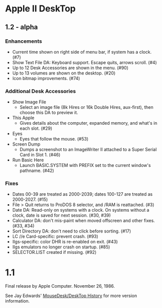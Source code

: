 # Apple II DeskTop

## 1.2 - alpha

### Enhancements

* Current time shown on right side of menu bar, if system has a clock. (#7)
* Show Text File DA: Keyboard support. Escape quits, arrows scroll. (#4)
* Up to 12 Desk Accessories are shown in the menu. (#90)
* Up to 13 volumes are shown on the desktop. (#20)
* Icon bitmap improvements. (#74)

### Additional Desk Accessories

* Show Image File
  * Select an image file (8k Hires or 16k Double Hires, aux-first), then choose this DA to preview it.
* This Apple
  * Gives details about the computer, expanded memory, and what's in each slot. (#29)
* Eyes
  * Eyes that follow the mouse. (#53)
* Screen Dump
  * Dumps a screenshot to an ImageWriter II attached to a Super Serial Card in Slot 1. (#46)
* Run Basic Here
  * Launch BASIC.SYSTEM with PREFIX set to the current window's pathname. (#42)

### Fixes

* Dates 00-39 are treated as 2000-2039; dates 100-127 are treated as 2000-2027. (#15)
* File > Quit returns to ProDOS 8 selector, and /RAM is reattached. (#3)
* Date DA: Read-only on systems with a clock. On systems without a clock, date is saved for next session. (#30, #39)
* Calculator DA: don't mis-paint when moved offscreen and other fixes. (#33, #34)
* Sort Directory DA: don't need to click before sorting. (#17)
* LC //e Card-specific: prevent crash. (#93)
* IIgs-specific: color DHR is re-enabled on exit. (#43)
* IIgs emulators no longer crash on startup. (#85)
* SELECTOR.LIST created if missing. (#92)

# 1.1

Final release by Apple Computer. November 26, 1986.

See Jay Edwards' [MouseDesk/DeskTop History](https://mirrors.apple2.org.za/ground.icaen.uiowa.edu/MiscInfo/Misc/mousedesk.info)
for more version information.
